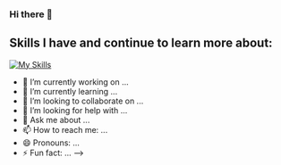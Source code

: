 ### Hi there 👋

## Skills I have and continue to learn more about:
[![My Skills](https://skillicons.dev/icons?i=py,go,js,html,css,react,nodejs,terraform,unity,git,flutter,swift,androidstudio,blender,aws,godot,postman,postgres,mysql)](https://skillicons.dev)

- 🔭 I’m currently working on ...
- 🌱 I’m currently learning ...
- 👯 I’m looking to collaborate on ...
- 🤔 I’m looking for help with ...
- 💬 Ask me about ...
- 📫 How to reach me: ...
- 😄 Pronouns: ...
- ⚡ Fun fact: ...
-->
